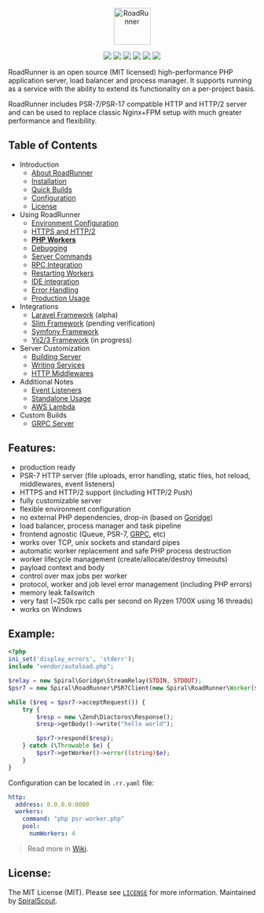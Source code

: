 <p align="center">
 <img src="https://user-images.githubusercontent.com/796136/50286124-6f7f3780-046f-11e9-9f45-e8fedd4f786d.png" height="75px" alt="RoadRunner">
</p>
<p align="center">
 <a href="https://packagist.org/packages/spiral/roadrunner"><img src="https://poser.pugx.org/spiral/roadrunner/version"></a>
	<a href="https://godoc.org/github.com/agui2200/roadrunner"><img src="https://godoc.org/github.com/agui2200/roadrunner?status.svg"></a>
	<a href="https://travis-ci.org/spiral/roadrunner"><img src="https://travis-ci.org/spiral/roadrunner.svg?branch=master"></a>
	<a href="https://goreportcard.com/report/github.com/agui2200/roadrunner"><img src="https://goreportcard.com/badge/github.com/agui2200/roadrunner"></a>
	<a href="https://scrutinizer-ci.com/g/spiral/roadrunner/?branch=master"><img src="https://scrutinizer-ci.com/g/spiral/roadrunner/badges/quality-score.png"></a>
	<a href="https://codecov.io/gh/spiral/roadrunner/"><img src="https://codecov.io/gh/spiral/roadrunner/branch/master/graph/badge.svg"></a>
</p>

RoadRunner is an open source (MIT licensed) high-performance PHP application server, load balancer and process manager.
It supports running as a service with the ability to extend its functionality on a per-project basis. 

RoadRunner includes PSR-7/PSR-17 compatible HTTP and HTTP/2 server and can be used to replace classic Nginx+FPM setup with much greater performance and flexibility.

Table of Contents 
-----------------
* Introduction
  * [About RoadRunner](https://github.com/agui2200/roadrunner/wiki/About-RoadRunner)
  * [Installation](https://github.com/agui2200/roadrunner/wiki/Installation)
  * [Quick Builds](https://github.com/agui2200/roadrunner/wiki/Quick-Builds)
  * [Configuration](https://github.com/agui2200/roadrunner/wiki/Configuration)
  * [License](https://github.com/agui2200/roadrunner/wiki/License)
* Using RoadRunner
  * [Environment Configuration](https://github.com/agui2200/roadrunner/wiki/Enviroment-Configuration)
  * [HTTPS and HTTP/2](https://github.com/agui2200/roadrunner/wiki/HTTPS-and-HTTP2)
  * [**PHP Workers**](https://github.com/agui2200/roadrunner/wiki/PHP-Workers)
  * [Debugging](https://github.com/agui2200/roadrunner/wiki/Debugging)
  * [Server Commands](https://github.com/agui2200/roadrunner/wiki/Server-Commands)
  * [RPC Integration](https://github.com/agui2200/roadrunner/wiki/RPC-Integration)
  * [Restarting Workers](https://github.com/agui2200/roadrunner/wiki/Restarting-Workers)
  * [IDE integration](https://github.com/agui2200/roadrunner/wiki/IDE-Integration)
  * [Error Handling](https://github.com/agui2200/roadrunner/wiki/Debug-And-Error-Handling)
  * [Production Usage](https://github.com/agui2200/roadrunner/wiki/Production-Usage)
* Integrations
   * [Laravel Framework](https://github.com/agui2200/roadrunner/wiki/Laravel-Framework) (alpha)
   * [Slim Framework](https://github.com/agui2200/roadrunner/issues/62) (pending verification)
   * [Symfony Framework](https://github.com/agui2200/roadrunner/wiki/Symfony-Framework)
   * [Yii2/3 Framework](https://github.com/agui2200/roadrunner/issues/78) (in progress)
* Server Customization
  * [Building Server](https://github.com/agui2200/roadrunner/wiki/Building-Server)
  * [Writing Services](https://github.com/agui2200/roadrunner/wiki/Writing-Services)
  * [HTTP Middlewares](https://github.com/agui2200/roadrunner/wiki/Middlewares)
* Additional Notes
  * [Event Listeners](https://github.com/agui2200/roadrunner/wiki/Event-Listeners)
  * [Standalone Usage](https://github.com/agui2200/roadrunner/wiki/Standalone-usage)
  * [AWS Lambda](https://github.com/agui2200/roadrunner/wiki/AWS-Lambda)
* Custom Builds
  * [GRPC Server](https://github.com/agui2200/php-grpc)

Features:
--------
- production ready
- PSR-7 HTTP server (file uploads, error handling, static files, hot reload, middlewares, event listeners)
- HTTPS and HTTP/2 support (including HTTP/2 Push)
- fully customizable server
- flexible environment configuration
- no external PHP dependencies, drop-in (based on [Goridge](https://github.com/spiral/goridge))
- load balancer, process manager and task pipeline
- frontend agnostic (Queue, PSR-7, [GRPC](https://github.com/agui2200/php-grpc), etc)
- works over TCP, unix sockets and standard pipes
- automatic worker replacement and safe PHP process destruction
- worker lifecycle management (create/allocate/destroy timeouts)
- payload context and body
- control over max jobs per worker
- protocol, worker and job level error management (including PHP errors)
- memory leak failswitch
- very fast (~250k rpc calls per second on Ryzen 1700X using 16 threads)
- works on Windows

Example:
--------

```php
<?php
ini_set('display_errors', 'stderr');
include "vendor/autoload.php";

$relay = new Spiral\Goridge\StreamRelay(STDIN, STDOUT);
$psr7 = new Spiral\RoadRunner\PSR7Client(new Spiral\RoadRunner\Worker($relay));

while ($req = $psr7->acceptRequest()) {
    try {
        $resp = new \Zend\Diactoros\Response();
        $resp->getBody()->write("hello world");

        $psr7->respond($resp);
    } catch (\Throwable $e) {
        $psr7->getWorker()->error((string)$e);
    }
}
```

Configuration can be located in `.rr.yaml` file:

```yaml
http:
  address: 0.0.0.0:8080
  workers:
    command: "php psr-worker.php"
    pool:
      numWorkers: 4
```

> Read more in [Wiki](https://github.com/agui2200/roadrunner/wiki/PHP-Workers).

License:
--------
The MIT License (MIT). Please see [`LICENSE`](./LICENSE) for more information. Maintained by [SpiralScout](https://spiralscout.com).
